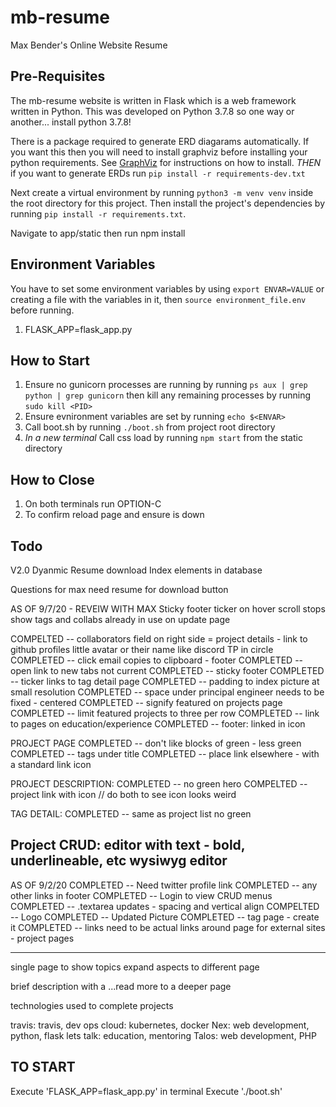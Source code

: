# mb-resume
Max Bender's Online Website Resume

## Pre-Requisites

The mb-resume website is written in Flask which is a web framework written in Python. This was developed on Python 3.7.8 so one way or another... install python 3.7.8!

There is a package required to generate ERD diagarams automatically. If you want this then you will need to install graphviz before installing your python requirements. See [GraphViz](http://graphviz.org/download/) for instructions on how to install. *THEN* if you want to generate ERDs run `pip install -r requirements-dev.txt`

Next create a virtual environment by running `python3 -m venv venv` inside the root directory for this project. Then install the project's dependencies by running `pip install -r requirements.txt`.

Navigate to app/static then run npm install 

## Environment Variables
You have to set some environment variables by using `export ENVAR=VALUE` or creating a file with the variables in it, then `source environment_file.env` before running. 
<!-- See the [Dockerfile](Dockerfile) for an example.  -->

1. FLASK_APP=flask_app.py
<!-- 2. FLASK_CONFIG=development/production -->

## How to Start

1. Ensure no gunicorn processes are running by running `ps aux | grep python | grep gunicorn` then kill any remaining processes by running `sudo kill <PID>` 
2. Ensure evnironment variables are set by running `echo $<ENVAR>`
3. Call boot.sh by running `./boot.sh` from project root directory
4. *In a new terminal* Call css load by running `npm start` from the static directory

## How to Close

1. On both terminals run OPTION-C
2. To confirm reload page and ensure is down

## Todo
V2.0
Dyanmic Resume download
Index elements in database

Questions for max
need resume for download button


AS OF 9/7/20 - REVEIW WITH MAX
Sticky footer
ticker on hover scroll stops 
show tags and collabs already in use on update page

COMPELTED -- collaborators field on right side = project details - link to github profiles little avatar or their name like discord TP in circle
COMPLETED -- click email copies to clipboard - footer
COMPLETED -- open link to new tabs not current
COMPLETED -- sticky footer
COMPLETED -- ticker links to tag detail page 
COMPLETED -- padding to index picture at small resolution
COMPLETED -- space under principal engineer needs to be fixed - centered
COMPLETED -- signify featured on projects page 
COMPLETED -- limit featured projects to three per row
COMPLETED -- link to pages on education/experience
COMPLETED -- footer: linked in icon

PROJECT PAGE
COMPLETED -- don't like blocks of green - less green
COMPLETED -- tags under title
COMPLETED -- place link elsewhere - with a standard link icon

PROJECT DESCRIPTION:
COMPLETED -- no green hero 
COMPELTED -- project link with icon // do both to see icon looks weird

TAG DETAIL:
COMPLETED -- same as project list no green

Project CRUD:
editor with text - bold, underlineable, etc  wysiwyg editor
----
AS OF 9/2/20
COMPLETED -- Need twitter profile link
COMPLETED -- any other links in footer
COMPLETED -- Login to view CRUD menus
COMPLETED -- .textarea updates - spacing and vertical align
COMPELTED -- Logo
COMPLETED -- Updated Picture
COMPLETED -- tag page - create it
COMPLETED -- links need to be actual links around page for external sites - project pages 

----
single page to show topics 
expand aspects to different page

brief description with a ...read more to a deeper page 

technologies used to complete projects

travis: travis, dev ops
cloud: kubernetes, docker
Nex: web development, python, flask
lets talk: education, mentoring
Talos: web development, PHP

## TO START

Execute 'FLASK_APP=flask_app.py' in terminal
Execute './boot.sh'

